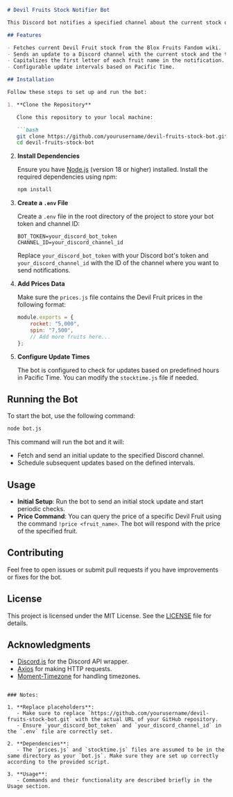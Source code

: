 ```markdown
# Devil Fruits Stock Notifier Bot

This Discord bot notifies a specified channel about the current stock of Devil Fruits in the Blox Fruits game. The bot checks the stock status from a specific URL, formats the information, and sends updates to a Discord channel using an embedded message.

## Features

- Fetches current Devil Fruit stock from the Blox Fruits Fandom wiki.
- Sends an update to a Discord channel with the current stock and the time remaining until the next update.
- Capitalizes the first letter of each fruit name in the notification.
- Configurable update intervals based on Pacific Time.

## Installation

Follow these steps to set up and run the bot:

1. **Clone the Repository**

   Clone this repository to your local machine:

   ```bash
   git clone https://github.com/yourusername/devil-fruits-stock-bot.git
   cd devil-fruits-stock-bot
   ```

2. **Install Dependencies**

   Ensure you have [Node.js](https://nodejs.org/) (version 18 or higher) installed. Install the required dependencies using npm:

   ```bash
   npm install
   ```

3. **Create a `.env` File**

   Create a `.env` file in the root directory of the project to store your bot token and channel ID:

   ```env
   BOT_TOKEN=your_discord_bot_token
   CHANNEL_ID=your_discord_channel_id
   ```

   Replace `your_discord_bot_token` with your Discord bot's token and `your_discord_channel_id` with the ID of the channel where you want to send notifications.

4. **Add Prices Data**

   Make sure the `prices.js` file contains the Devil Fruit prices in the following format:

   ```javascript
   module.exports = {
       rocket: "5,000",
       spin: "7,500",
       // Add more fruits here...
   };
   ```

5. **Configure Update Times**

   The bot is configured to check for updates based on predefined hours in Pacific Time. You can modify the `stocktime.js` file if needed.

## Running the Bot

To start the bot, use the following command:

```bash
node bot.js
```

This command will run the bot and it will:

- Fetch and send an initial update to the specified Discord channel.
- Schedule subsequent updates based on the defined intervals.

## Usage

- **Initial Setup**: Run the bot to send an initial stock update and start periodic checks.
- **Price Command**: You can query the price of a specific Devil Fruit using the command `!price <fruit_name>`. The bot will respond with the price of the specified fruit.

## Contributing

Feel free to open issues or submit pull requests if you have improvements or fixes for the bot. 

## License

This project is licensed under the MIT License. See the [LICENSE](LICENSE) file for details.

## Acknowledgments

- [Discord.js](https://discord.js.org/) for the Discord API wrapper.
- [Axios](https://axios-http.com/) for making HTTP requests.
- [Moment-Timezone](https://momentjs.com/timezone/) for handling timezones.

```

### Notes:

1. **Replace placeholders**:
   - Make sure to replace `https://github.com/yourusername/devil-fruits-stock-bot.git` with the actual URL of your GitHub repository.
   - Ensure `your_discord_bot_token` and `your_discord_channel_id` in the `.env` file are correctly set.

2. **Dependencies**:
   - The `prices.js` and `stocktime.js` files are assumed to be in the same directory as your `bot.js`. Make sure they are set up correctly according to the provided script.

3. **Usage**:
   - Commands and their functionality are described briefly in the Usage section.

